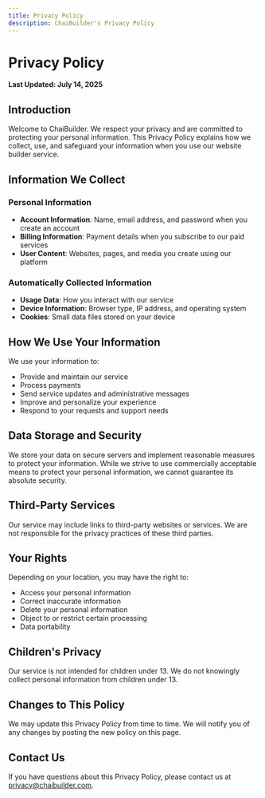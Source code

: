 ```yaml
---
title: Privacy Policy
description: ChaiBuilder's Privacy Policy
---
```


# Privacy Policy

**Last Updated: July 14, 2025**

## Introduction

Welcome to ChaiBuilder. We respect your privacy and are committed to protecting your personal information. This Privacy Policy explains how we collect, use, and safeguard your information when you use our website builder service.

## Information We Collect

### Personal Information
- **Account Information**: Name, email address, and password when you create an account
- **Billing Information**: Payment details when you subscribe to our paid services
- **User Content**: Websites, pages, and media you create using our platform

### Automatically Collected Information
- **Usage Data**: How you interact with our service
- **Device Information**: Browser type, IP address, and operating system
- **Cookies**: Small data files stored on your device

## How We Use Your Information

We use your information to:
- Provide and maintain our service
- Process payments
- Send service updates and administrative messages
- Improve and personalize your experience
- Respond to your requests and support needs

## Data Storage and Security

We store your data on secure servers and implement reasonable measures to protect your information. While we strive to use commercially acceptable means to protect your personal information, we cannot guarantee its absolute security.

## Third-Party Services

Our service may include links to third-party websites or services. We are not responsible for the privacy practices of these third parties.

## Your Rights

Depending on your location, you may have the right to:
- Access your personal information
- Correct inaccurate information
- Delete your personal information
- Object to or restrict certain processing
- Data portability

## Children's Privacy

Our service is not intended for children under 13. We do not knowingly collect personal information from children under 13.

## Changes to This Policy

We may update this Privacy Policy from time to time. We will notify you of any changes by posting the new policy on this page.

## Contact Us

If you have questions about this Privacy Policy, please contact us at privacy@chaibuilder.com.
